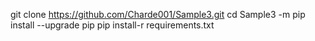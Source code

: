 git clone https://github.com/Charde001/Sample3.git
cd Sample3
-m pip install --upgrade pip
pip install-r requirements.txt
